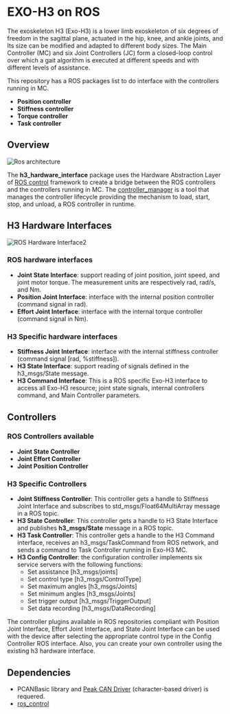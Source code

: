 # EXO-H3 on ROS
The exoskeleton H3 (Exo-H3) is a lower limb exoskeleton of six degrees of freedom in the sagittal plane, actuated in the hip, knee, and ankle joints, and Its size can be modified and adapted to different body sizes. The Main Controller (MC) and six Joint Controllers (JC) form a closed-loop control over which a gait algorithm is executed at different speeds and with different levels of assistance. 

This repository has a ROS packages list to do interface with the controllers running in MC. 
- **Position controller** 
- **Stiffness controller** 
- **Torque controller**
- **Task controller**

## Overview
![Ros architecture](https://user-images.githubusercontent.com/73030030/120605797-c6fe9b80-c44e-11eb-97bc-24e969bc6a96.png)


The **h3_hardware_interface** package uses the Hardware Abstraction Layer of [ROS control](http://wiki.ros.org/ros_control) framework to create a bridge between the ROS controllers and the controllers running in MC. The [controller_manager](http://wiki.ros.org/controller_manager) is a tool that manages the controller lifecycle providing the mechanism to load, start, stop, and unload, a ROS controller in runtime.  

## H3 Hardware Interfaces
![ROS Hardware Interface2](https://user-images.githubusercontent.com/73030030/120316006-3d7b8c00-c2dd-11eb-80cc-3848d057e4ef.png)

### ROS hardware interfaces 
- **Joint State Interface**: support reading of joint position, joint speed, and joint motor torque. The measurement units are respectively rad, rad/s, and Nm. 
- **Position Joint Interface**: interface with the internal position controller (command signal in rad). 
- **Effort Joint Interface**: interface with the internal torque controller (command signal in Nm).
 
### H3 Specific hardware interfaces
- **Stiffness Joint Interface**: interface with the internal stiffness controller (command signal [rad, %stiffness]).
- **H3 State Interface**: support reading of signals defined in the h3_msgs/State message.
- **H3 Command Interface**: This is a ROS specific Exo-H3 interface to access all Exo-H3 resource; joint state signals, internal controllers command, and Main Controller parameters. 

## Controllers

### ROS Controllers available 
- **Joint State Controller** 
- **Joint Effort Controller** 
- **Joint Position Controller** 

### H3 Specific Controllers
- **Joint Stiffness Controller**: This controller gets a handle to Stiffness Joint Interface and subscribes to std_msgs/Float64MultiArray message in a ROS topic. 
- **H3 State Controller**: This controller gets a handle to H3 State Interface and publishes **h3_msgs/State** message in a ROS topic. 
- **H3 Task Controller**: This controller gets a handle to the H3 Command interface, receives an h3_msgs/TaskCommand from ROS network, and sends a command to Task Controller running in Exo-H3 MC. 
- **H3 Config Controller**: the configuration controller implements six service servers with the following functions: 
  - Set assistance [h3_msgs/joints] 
  - Set control type [h3_msgs/ControlType] 
  - Set maximum angles [h3_msgs/Joints] 
  - Set minimum angles [h3_msgs/Joints] 
  - Set trigger output [h3_msgs/TriggerOutput] 
  - Set data recording [h3_msgs/DataRecording]
 
The controller plugins available in ROS repositories compliant with Position Joint Interface, Effort Joint Interface, and State Joint Interface can be used with the device after selecting the appropriate control type in the Config Controller ROS interface. Also, you can create your own controller using the existing h3 hardware interface. 

## Dependencies
- PCANBasic library and [Peak CAN Driver](https://www.peak-system.com/fileadmin/media/linux/index.htm) (character-based driver) is requered.
- [ros_control](http://wiki.ros.org/ros_control)
